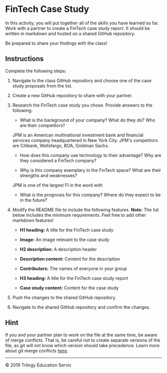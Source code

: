 # FinTech Case Study

In this activity, you will put together all of the skills you have learned so far. Work with a partner to create a FinTech case study report. It should be written in markdown and hosted on a shared GitHub repository. 

Be prepared to share your findings with the class!

## Instructions

Complete the following steps:

1. Navigate to the class GitHub repository and choose one of the case study proposals from the list.

2. Create a new GitHub repository to share with your partner.

3. Research the FinTech case study you chose. Provide answers to the following:

    * What is the background of your company? What do they do? Who are their competitors?
    
    JPM is an American multinational investment bank and financial services company headquartered in New York City.
    JPM's competitors are Citibank, Wellsfargo, BOA, Goldman Sachs. 

    * How does this company use technology to their advantage? Why are they considered a FinTech company?
    

    * Why is this company exemplary in the FinTech space? What are their strengths and weaknesses?
    
    JPM is one of the largest FI in the word with 

    * What is the prognosis for this company? Where do they expect to be in the future?

4. Modify the README file to include the following features. **Note:** The list below includes the minimum requirements. Feel free to add other markdown features!

    * **H1 heading:** A title for the FinTech case study

    * **Image:** An image relevant to the case study

    * **H2 description:** A description header

    * **Description content:** Content for the description

    * **Contributors:** The names of everyone in your group

    * **H3 heading:** A title for the FinTech case study report

    * **Case study content:** Content for the case study

5. Push the changes to the shared GitHub repository.

6. Navigate to the shared GitHub repository and confirm the changes.

## Hint

If you and your partner plan to work on the file at the same time, be aware of merge conflicts. That is, be careful not to create separate versions of the file, as git will not know which version should take precedence. Learn more about git merge conflicts [here](https://help.github.com/en/articles/resolving-a-merge-conflict-using-the-command-line). 

---

© 2019 Trilogy Education Servic
